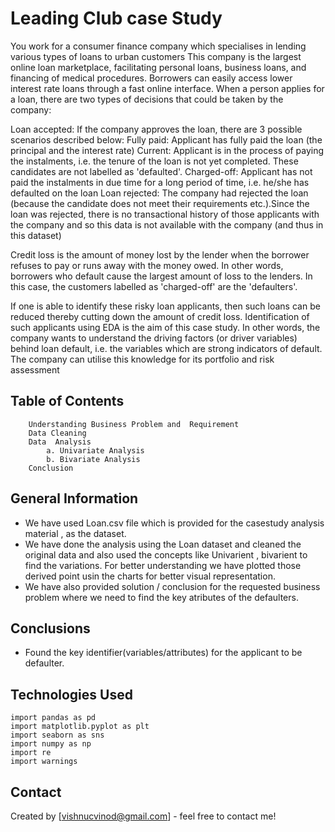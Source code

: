# Leading Club case Study

You work for a consumer finance company which specialises in lending various types of loans to urban customers
This company is the largest online loan marketplace, facilitating personal loans, business loans, and financing of medical procedures. Borrowers can easily access lower interest rate loans through a fast online interface. 
When a person applies for a loan, there are two types of decisions that could be taken by the company:

Loan accepted: If the company approves the loan, there are 3 possible scenarios described below:
    Fully paid: Applicant has fully paid the loan (the principal and the interest rate)
    Current: Applicant is in the process of paying the instalments, i.e. the tenure of the loan is not yet completed. These candidates are not labelled as 'defaulted'.
    Charged-off: Applicant has not paid the instalments in due time for a long period of time, i.e. he/she has defaulted on the loan
Loan rejected: The company had rejected the loan (because the candidate does not meet their requirements etc.).Since the loan was rejected, there is no transactional history of those applicants with the company and so this data is not available with the company (and thus in this dataset)

Credit loss is the amount of money lost by the lender when the borrower refuses to pay or runs away with the money owed. In other words, borrowers who default cause the largest amount of loss to the lenders. In this case, the customers labelled as 'charged-off' are the 'defaulters'. 

If one is able to identify these risky loan applicants, then such loans can be reduced thereby cutting down the amount of credit loss. Identification of such applicants using EDA is the aim of this case study. In other words, the company wants to understand the driving factors (or driver variables) behind loan default, i.e. the variables which are strong indicators of default. The company can utilise this knowledge for its portfolio and risk assessment

## Table of Contents
        Understanding Business Problem and  Requirement                                         
        Data Cleaning                               
        Data  Analysis
            a. Univariate Analysis
            b. Bivariate Analysis
        Conclusion            


## General Information
-   We have used Loan.csv file which is provided for the casestudy analysis material , as the dataset. 
-   We have done the analysis using the Loan dataset and cleaned the original data  and also used the concepts like Univarient , bivarient to find the variations. For better understanding we have plotted those derived point usin the charts for better visual representation. 
-   We have also provided solution / conclusion for the requested business problem where we need to find the key atributes of the defaulters.


<!-- You don't have to answer all the questions - just the ones relevant to your project. -->

## Conclusions
- Found the key identifier(variables/attributes) for the applicant to be defaulter.

## Technologies Used
    import pandas as pd
    import matplotlib.pyplot as plt
    import seaborn as sns
    import numpy as np
    import re
    import warnings


## Contact
Created by [vishnucvinod@gmail.com] - feel free to contact me!
